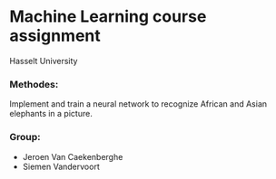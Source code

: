 # Machine Learning course assignment
Hasselt University

### Methodes:
Implement and train a neural network to recognize African and Asian elephants in a picture.

### Group:
- Jeroen Van Caekenberghe
- Siemen Vandervoort
